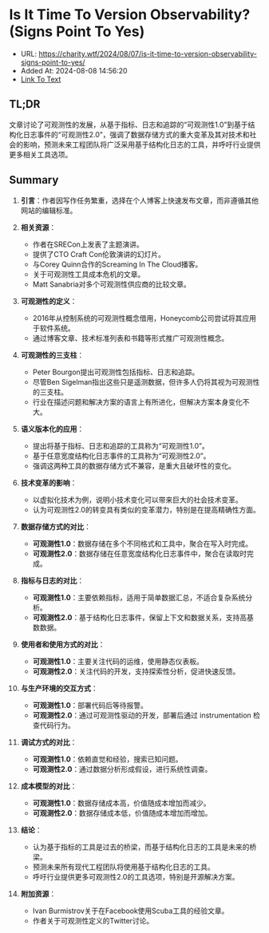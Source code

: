 # Is It Time To Version Observability? (Signs Point To Yes)
- URL: https://charity.wtf/2024/08/07/is-it-time-to-version-observability-signs-point-to-yes/
- Added At: 2024-08-08 14:56:20
- [Link To Text](2024-08-08-is-it-time-to-version-observability?-(signs-point-to-yes)_raw.md)

## TL;DR
文章讨论了可观测性的发展，从基于指标、日志和追踪的“可观测性1.0”到基于结构化日志事件的“可观测性2.0”，强调了数据存储方式的重大变革及其对技术和社会的影响，预测未来工程团队将广泛采用基于结构化日志的工具，并呼吁行业提供更多相关工具选项。

## Summary
1. **引言**：作者因写作任务繁重，选择在个人博客上快速发布文章，而非遵循其他网站的编辑标准。

2. **相关资源**：
   - 作者在SRECon上发表了主题演讲。
   - 提供了CTO Craft Con伦敦演讲的幻灯片。
   - 与Corey Quinn合作的Screaming In The Cloud播客。
   - 关于可观测性工具成本危机的文章。
   - Matt Sanabria对多个可观测性供应商的比较文章。

3. **可观测性的定义**：
   - 2016年从控制系统的可观测性概念借用，Honeycomb公司尝试将其应用于软件系统。
   - 通过博客文章、技术标准列表和书籍等形式推广可观测性概念。

4. **可观测性的三支柱**：
   - Peter Bourgon提出可观测性包括指标、日志和追踪。
   - 尽管Ben Sigelman指出这些只是遥测数据，但许多人仍将其视为可观测性的三支柱。
   - 行业在描述问题和解决方案的语言上有所进化，但解决方案本身变化不大。

5. **语义版本化的应用**：
   - 提出将基于指标、日志和追踪的工具称为“可观测性1.0”。
   - 基于任意宽度结构化日志事件的工具称为“可观测性2.0”。
   - 强调这两种工具的数据存储方式不兼容，是重大且破坏性的变化。

6. **技术变革的影响**：
   - 以虚拟化技术为例，说明小技术变化可以带来巨大的社会技术变革。
   - 认为可观测性2.0的转变具有类似的变革潜力，特别是在提高精确性方面。

7. **数据存储方式的对比**：
   - **可观测性1.0**：数据存储在多个不同格式和工具中，聚合在写入时完成。
   - **可观测性2.0**：数据存储在任意宽度结构化日志事件中，聚合在读取时完成。

8. **指标与日志的对比**：
   - **可观测性1.0**：主要依赖指标，适用于简单数据汇总，不适合复杂系统分析。
   - **可观测性2.0**：基于结构化日志事件，保留上下文和数据关系，支持高基数数据。

9. **使用者和使用方式的对比**：
   - **可观测性1.0**：主要关注代码的运维，使用静态仪表板。
   - **可观测性2.0**：关注代码的开发，支持探索性分析，促进快速反馈。

10. **与生产环境的交互方式**：
    - **可观测性1.0**：部署代码后等待报警。
    - **可观测性2.0**：通过可观测性驱动的开发，部署后通过 instrumentation 检查代码行为。

11. **调试方式的对比**：
    - **可观测性1.0**：依赖直觉和经验，搜索已知问题。
    - **可观测性2.0**：通过数据分析形成假设，进行系统性调查。

12. **成本模型的对比**：
    - **可观测性1.0**：数据存储成本高，价值随成本增加而减少。
    - **可观测性2.0**：数据存储成本低，价值随成本增加而增加。

13. **结论**：
    - 认为基于指标的工具是过去的桥梁，而基于结构化日志的工具是未来的桥梁。
    - 预测未来所有现代工程团队将使用基于结构化日志的工具。
    - 呼吁行业提供更多可观测性2.0的工具选项，特别是开源解决方案。

14. **附加资源**：
    - Ivan Burmistrov关于在Facebook使用Scuba工具的经验文章。
    - 作者关于可观测性定义的Twitter讨论。
